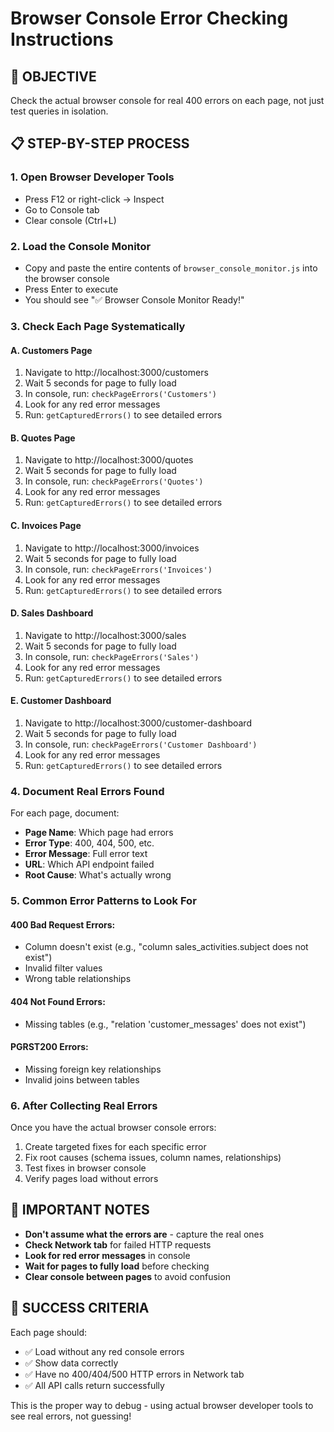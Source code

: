 # Browser Console Error Checking Instructions

## 🎯 OBJECTIVE
Check the actual browser console for real 400 errors on each page, not just test queries in isolation.

## 📋 STEP-BY-STEP PROCESS

### 1. Open Browser Developer Tools
- Press F12 or right-click → Inspect
- Go to Console tab
- Clear console (Ctrl+L)

### 2. Load the Console Monitor
- Copy and paste the entire contents of `browser_console_monitor.js` into the browser console
- Press Enter to execute
- You should see "✅ Browser Console Monitor Ready!"

### 3. Check Each Page Systematically

#### A. Customers Page
1. Navigate to http://localhost:3000/customers
2. Wait 5 seconds for page to fully load
3. In console, run: `checkPageErrors('Customers')`
4. Look for any red error messages
5. Run: `getCapturedErrors()` to see detailed errors

#### B. Quotes Page  
1. Navigate to http://localhost:3000/quotes
2. Wait 5 seconds for page to fully load
3. In console, run: `checkPageErrors('Quotes')`
4. Look for any red error messages
5. Run: `getCapturedErrors()` to see detailed errors

#### C. Invoices Page
1. Navigate to http://localhost:3000/invoices
2. Wait 5 seconds for page to fully load
3. In console, run: `checkPageErrors('Invoices')`
4. Look for any red error messages
5. Run: `getCapturedErrors()` to see detailed errors

#### D. Sales Dashboard
1. Navigate to http://localhost:3000/sales
2. Wait 5 seconds for page to fully load
3. In console, run: `checkPageErrors('Sales')`
4. Look for any red error messages
5. Run: `getCapturedErrors()` to see detailed errors

#### E. Customer Dashboard
1. Navigate to http://localhost:3000/customer-dashboard
2. Wait 5 seconds for page to fully load
3. In console, run: `checkPageErrors('Customer Dashboard')`
4. Look for any red error messages
5. Run: `getCapturedErrors()` to see detailed errors

### 4. Document Real Errors Found

For each page, document:
- **Page Name**: Which page had errors
- **Error Type**: 400, 404, 500, etc.
- **Error Message**: Full error text
- **URL**: Which API endpoint failed
- **Root Cause**: What's actually wrong

### 5. Common Error Patterns to Look For

#### 400 Bad Request Errors:
- Column doesn't exist (e.g., "column sales_activities.subject does not exist")
- Invalid filter values
- Wrong table relationships

#### 404 Not Found Errors:
- Missing tables (e.g., "relation 'customer_messages' does not exist")

#### PGRST200 Errors:
- Missing foreign key relationships
- Invalid joins between tables

### 6. After Collecting Real Errors

Once you have the actual browser console errors:
1. Create targeted fixes for each specific error
2. Fix root causes (schema issues, column names, relationships)
3. Test fixes in browser console
4. Verify pages load without errors

## 🚨 IMPORTANT NOTES

- **Don't assume what the errors are** - capture the real ones
- **Check Network tab** for failed HTTP requests
- **Look for red error messages** in console
- **Wait for pages to fully load** before checking
- **Clear console between pages** to avoid confusion

## 🎯 SUCCESS CRITERIA

Each page should:
- ✅ Load without any red console errors
- ✅ Show data correctly
- ✅ Have no 400/404/500 HTTP errors in Network tab
- ✅ All API calls return successfully

This is the proper way to debug - using actual browser developer tools to see real errors, not guessing!
